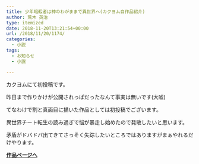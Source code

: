 ```yaml
---
title: 少年暗殺者は神のわがままで異世界へ(カクヨム自作品紹介)
author: 荒木 英治
type: itemized
date: 2018-11-20T13:21:54+00:00
url: /2018/11/20/1174/
categories:
  - 小説
tags:
  - お知らせ
  - 小説

---
```

カクヨムにて初投稿です。

昨日まで作りかけが公開されっぱだったなんて事実は無いです(大嘘)

てなわけで割と真面目に描いた作品としては初投稿でございます。

異世界チート転生の読み過ぎで悩が暴走し始めたので発散したいと思います。

矛盾がドバドバ出てきてさっそく失踪したいところではありますがまぁやれるだけやります。

[**作品ページへ**][1]

 [1]: https://kakuyomu.jp/works/1177354054887554372